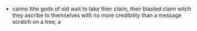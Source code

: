  - canno tthe gods of old wait to take thier claim, their blasted claim witch they ascribe to themselves with no more credibility than a message scratch on a tree, a 
